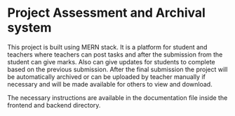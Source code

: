 # Project Assessment and Archival system

This project is built using MERN stack. It is a platform for student and teachers where teachers can post tasks and after the submission from the student can give marks.
Also can give updates for students to complete based on the previous submission. After the final submission the project will be automatically archived or can be uploaded by 
teacher manually if necessary and will be made available for others to view and download.

The necessary instructions are available in the documentation file inside the frontend and backend directory.

